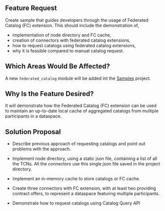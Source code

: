 ## Feature Request
Create sample that guides developers through the usage of Federated Catalog (FC) extension.
This should include the demonstration of,
* implementation of node directory and FC cache,
* creation of connectors with federated catalog extensions,
* how to request catalogs using federated catalog extensions,
* why it is feasible compared to manual catalog request.


## Which Areas Would Be Affected?

A new `federated_catalog` module will be added int the [Samples](https://github.com/eclipse-edc/Samples) project.

## Why Is the Feature Desired?

It will demonstrate how the Federated Catalog (FC) extension can be used to maintain an up-to-date local cache of aggregated catalogs from multiple participants in a dataspace.





## Solution Proposal

* Describe previous approach of requesting catalogs and point out problems with the approach.

* Implement node directory, using a static json file, containing a list of all the TCNs. All the connectors use this single json file saved in the project directory.

* Implement an in-memory cache to store catalogs or FC cache.

* Create three connectors with FC extension, with at least two providing contract offers, to represent a dataspace featuring multiple participants.

* Demonstrate how to request catalogs using Catalog Query API

